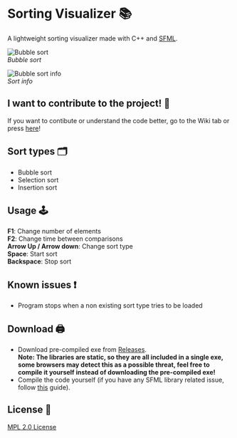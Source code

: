 # Sorting Visualizer 📚

A lightweight sorting visualizer made with C++ and [SFML](https://www.sfml-dev.org/index.php).

![Bubble sort](https://i.imgur.com/iFIRllR.png) <br>
*Bubble sort*

![Bubble sort info](https://i.imgur.com/lZL6G0a.png) <br>
*Sort info*

## I want to contribute to the project! 📖
If you want to contibute or understand the code better, go to the Wiki tab or press [here](https://github.com/alesbe/sorting-visualizer/wiki)!

## Sort types 🗂️
- Bubble sort
- Selection sort
- Insertion sort

## Usage 🕹️
**F1**: Change number of elements <br>
**F2**: Change time between comparisons <br>
**Arrow Up / Arrow down**: Change sort type <br>
**Space**: Start sort <br>
**Backspace**: Stop sort

## Known issues ❗
- Program stops when a non existing sort type tries to be loaded

## Download 🖨️
- Download pre-compiled exe from [Releases](https://github.com/alesbe/sorting-visualizer/releases). <br>
**Note: The libraries are static, so they are all included in a single exe, some browsers may detect this as a possible threat, feel free to compile it yourself instead of downloading the pre-compiled exe!**
- Compile the code yourself (if you have any SFML library related issue, follow [this](https://www.sfml-dev.org/tutorials/2.5/) guide).

## License 📜
[MPL 2.0 License](https://github.com/alesbe/sorting-visualizer/blob/main/LICENSE)

